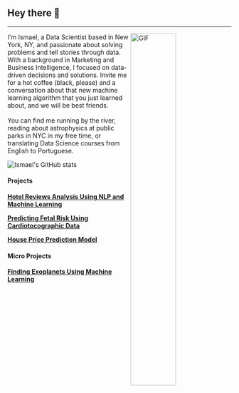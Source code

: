 ## Hey there 👋

------------

  <img align="right" alt="GIF" src="https://github.com/abhisheknaiidu/abhisheknaiidu/blob/master/code.gif?raw=true" width="45%" height="45%" />
I'm Ismael, a Data Scientist based in New York, NY, and passionate about solving problems and tell stories through data. With a background in Marketing and Business Intelligence, I focused on data-driven decisions and solutions.
Invite me for a hot coffee (black, please) and a conversation about that new machine learning algorithm that you just learned about, and we will be best friends.
<br><br>You can find me running by the river, reading about astrophysics at public parks in NYC in my free time, or translating Data Science courses from English to Portuguese.
<br>

![Ismael's GitHub stats](https://github-readme-stats.vercel.app/api?username=ismael-araujo&hide=issues&show_icons=true)

#### Projects
**[Hotel Reviews Analysis Using NLP and Machine Learning](https://github.com/ismael-araujo/Hotel-Reviews-Analysis-Using-NLP "Hotel Reviews Analysis Using NLP and Machine Learning")**

**[Predicting Fetal Risk Using Cardiotocographic Data](https://github.com/ismael-araujo/Predicting-House-Price "Predicting Fetal Risk Using Cardiotocographic Data")**

**[House Price Prediction Model](https://github.com/ismael-araujo/Predicting-House-Price "House Price Prediction Model")**

#### Micro Projects
**[Finding Exoplanets Using Machine Learning](https://github.com/Ismaeltrevi/finding_exoplanets_using_ML "Finding Exoplanets Using Machine Learning")**




